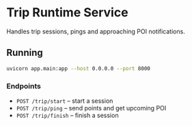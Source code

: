 # Trip Runtime Service

Handles trip sessions, pings and approaching POI notifications.

## Running

```bash
uvicorn app.main:app --host 0.0.0.0 --port 8000
```

### Endpoints

* `POST /trip/start` – start a session
* `POST /trip/ping` – send points and get upcoming POI
* `POST /trip/finish` – finish a session

